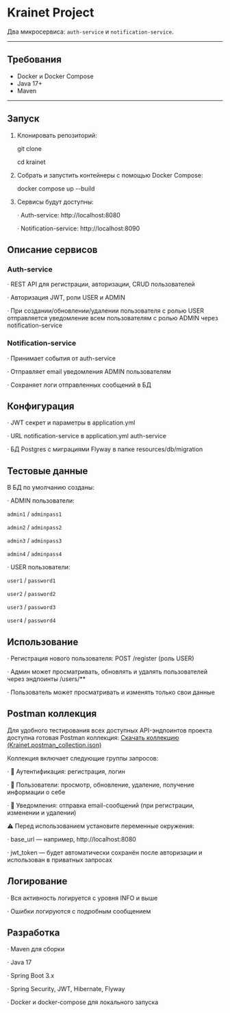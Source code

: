 # Krainet Project

Два микросервиса: `auth-service` и `notification-service`.

---

## Требования

- Docker и Docker Compose
- Java 17+
- Maven

---

## Запуск

1. Клонировать репозиторий:

    git clone <repo-url>

    cd krainet

2. Собрать и запустить контейнеры с помощью Docker Compose:

    docker compose up --build

3. Сервисы будут доступны:

   · Auth-service: http://localhost:8080

   · Notification-service: http://localhost:8090

## Описание сервисов
### Auth-service

· REST API для регистрации, авторизации, CRUD пользователей

· Авторизация JWT, роли USER и ADMIN

· При создании/обновлении/удалении пользователя с ролью USER отправляется уведомление всем пользователям с ролью ADMIN через notification-service

### Notification-service

· Принимает события от auth-service

· Отправляет email уведомления ADMIN пользователям

· Сохраняет логи отправленных сообщений в БД

## Конфигурация

· JWT секрет и параметры в application.yml

· URL notification-service в application.yml auth-service

· БД Postgres с миграциями Flyway в папке resources/db/migration

## Тестовые данные
В БД по умолчанию созданы:

· ADMIN пользователи:

 `admin1` / `adminpass1`

 `admin2` / `adminpass2`

 `admin3` / `adminpass3`

 `admin4` / `adminpass4`

· USER пользователи:

 `user1` / `password1`

 `user2` / `password2`

 `user3` / `password3`

 `user4` / `password4`

## Использование
· Регистрация нового пользователя: POST /register (роль USER)

· Админ может просматривать, обновлять и удалять пользователей через эндпоинты /users/**

· Пользователь может просматривать и изменять только свои данные

## Postman коллекция

Для удобного тестирования всех доступных API-эндпоинтов проекта доступна готовая Postman коллекция:
[Скачать коллекцию (Krainet.postman_collection.json)](./Krainet.postman_collection.json)

Коллекция включает следующие группы запросов:

· 🔐 Аутентификация: регистрация, логин

· 👤 Пользователи: просмотр, обновление, удаление, получение информации о себе

· 📧 Уведомления: отправка email-сообщений (при регистрации, изменении и удалении)

⚠️ Перед использованием установите переменные окружения:

· base_url — например, http://localhost:8080

· jwt_token — будет автоматически сохранён после авторизации и использован в приватных запросах

## Логирование
· Вся активность логируется с уровня INFO и выше

· Ошибки логируются с подробным сообщением

## Разработка
· Maven для сборки

· Java 17

· Spring Boot 3.x

· Spring Security, JWT, Hibernate, Flyway

· Docker и docker-compose для локального запуска
